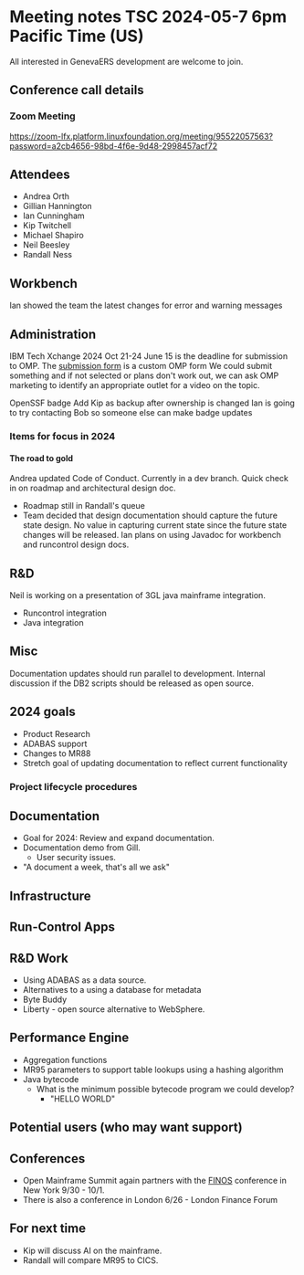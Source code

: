 # Meeting notes TSC 2024-05-7 6pm Pacific Time (US)
All interested in GenevaERS development are welcome to join.
## Conference call details
### Zoom Meeting
https://zoom-lfx.platform.linuxfoundation.org/meeting/95522057563?password=a2cb4656-98bd-4f6e-9d48-2998457acf72
## Attendees 
- Andrea Orth 
- Gillian Hannington 
- Ian Cunningham
- Kip Twitchell
- Michael Shapiro
- Neil Beesley 
- Randall Ness
<!-- 
- Bob McCormack 
- Eugene Morrow 
- Jeff Horner 
-->
## Workbench

Ian showed the team the latest changes for error and warning messages

## Administration

IBM Tech Xchange 2024 Oct 21-24
June 15 is the deadline for submission to OMP. The [submission form](https://bit.ly/3Ur9lCj) is a custom OMP form
We could submit something and if not selected or plans don't work out, we can ask OMP marketing to identify an appropriate outlet for a video on the topic.

OpenSSF badge
Add Kip as backup after ownership is changed
Ian is going to try contacting Bob so someone else can make badge updates

### Items for focus in 2024

#### The road to gold
Andrea updated Code of Conduct. Currently in a dev branch.
Quick check in on roadmap and architectural design doc.
* Roadmap still in Randall's queue
* Team decided that design documentation should capture the future state design. No value in capturing current state since the future state changes will be released. Ian plans on using Javadoc for workbench and runcontrol design docs.

## R&D
Neil is working on a presentation of 3GL java mainframe integration. 

* Runcontrol integration
* Java integration

## Misc

Documentation updates should run parallel to development.
Internal discussion if the DB2 scripts should be released as open source.

## 2024 goals

- Product Research
- ADABAS support
- Changes to MR88
- Stretch goal of updating documentation to reflect current functionality

### Project lifecycle procedures
## Documentation
- Goal for 2024: Review and expand documentation.
- Documentation demo from Gill. 
  - User security issues.
- "A document a week, that's all we ask" 
## Infrastructure
## Run-Control Apps
## R&D Work
- Using ADABAS as a data source.  
- Alternatives to a using a database for metadata
- Byte Buddy 
- Liberty - open source alternative to WebSphere.
## Performance Engine
- Aggregation functions
- MR95 parameters to support table lookups using a hashing algorithm  
- Java bytecode 
  - What is the minimum possible bytecode program we could develop?
    - "HELLO WORLD"
## Potential users (who may want support)


## Conferences

- Open Mainframe Summit again partners with the [FINOS](https://www.finos.org/) conference in New York 9/30 - 10/1.
- There is also a conference in London 6/26 - London Finance Forum

## For next time 
- Kip will discuss AI on the mainframe.
- Randall will compare MR95 to CICS. 
